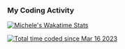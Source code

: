 
### My Coding Activity

[![Michele's Wakatime Stats](https://github-readme-stats.vercel.app/api/wakatime?username=murmiche&layout=compact)](https://wakatime.com/@murmiche)

<a href="https://wakatime.com/@10313d80-a9bb-425f-918f-b72fd8285dc4"><img src="https://wakatime.com/badge/user/10313d80-a9bb-425f-918f-b72fd8285dc4.svg" alt="Total time coded since Mar 16 2023" /></a>
